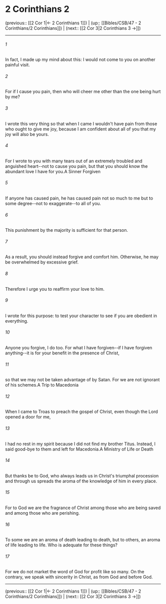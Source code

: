 # 2 Corinthians 2

(previous:: [[2 Cor 1|← 2 Corinthians 1]]) | (up:: [[Bibles/CSB/47 - 2 Corinthians/2 Corinthians]]) | (next:: [[2 Cor 3|2 Corinthians 3 →]])

***


###### 1 
In fact, I made up my mind about this: I would not come to you on another painful visit. 

###### 2 
For if I cause you pain, then who will cheer me other than the one being hurt by me? 

###### 3 
I wrote this very thing so that when I came I wouldn't have pain from those who ought to give me joy, because I am confident about all of you that my joy will also be yours. 

###### 4 
For I wrote to you with many tears out of an extremely troubled and anguished heart--not to cause you pain, but that you should know the abundant love I have for you.A Sinner Forgiven 

###### 5 
If anyone has caused pain, he has caused pain not so much to me but to some degree--not to exaggerate--to all of you. 

###### 6 
This punishment by the majority is sufficient for that person. 

###### 7 
As a result, you should instead forgive and comfort him. Otherwise, he may be overwhelmed by excessive grief. 

###### 8 
Therefore I urge you to reaffirm your love to him. 

###### 9 
I wrote for this purpose: to test your character to see if you are obedient in everything. 

###### 10 
Anyone you forgive, I do too. For what I have forgiven--if I have forgiven anything--it is for your benefit in the presence of Christ, 

###### 11 
so that we may not be taken advantage of by Satan. For we are not ignorant of his schemes.A Trip to Macedonia 

###### 12 
When I came to Troas to preach the gospel of Christ, even though the Lord opened a door for me, 

###### 13 
I had no rest in my spirit because I did not find my brother Titus. Instead, I said good-bye to them and left for Macedonia.A Ministry of Life or Death 

###### 14 
But thanks be to God, who always leads us in Christ's triumphal procession and through us spreads the aroma of the knowledge of him in every place. 

###### 15 
For to God we are the fragrance of Christ among those who are being saved and among those who are perishing. 

###### 16 
To some we are an aroma of death leading to death, but to others, an aroma of life leading to life. Who is adequate for these things? 

###### 17 
For we do not market the word of God for profit like so many. On the contrary, we speak with sincerity in Christ, as from God and before God.

***

(previous:: [[2 Cor 1|← 2 Corinthians 1]]) | (up:: [[Bibles/CSB/47 - 2 Corinthians/2 Corinthians]]) | (next:: [[2 Cor 3|2 Corinthians 3 →]])
